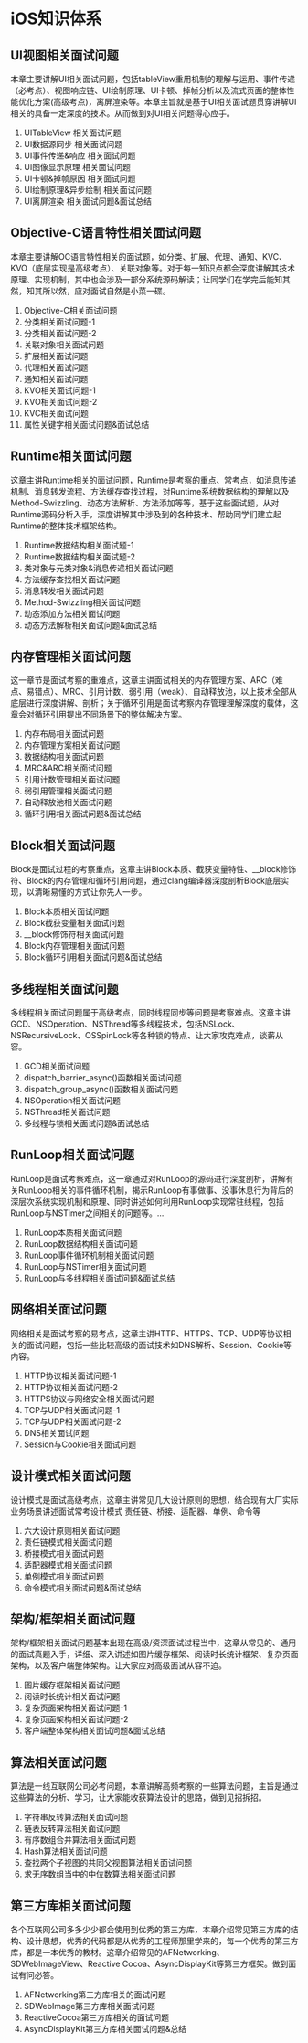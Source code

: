 # iOS知识体系

<!--
create time: 2018-10-09 17:15:17
Author: 黄东鸿
-->

## UI视图相关面试问题

本章主要讲解UI相关面试问题，包括tableView重用机制的理解与运用、事件传递（必考点）、视图响应链、UI绘制原理、UI卡顿、掉帧分析以及流式页面的整体性能优化方案(高级考点)，离屏渲染等。本章主旨就是基于UI相关面试题贯穿讲解UI相关的具备一定深度的技术。从而做到对UI相关问题得心应手。

1. UITableView 相关面试问题
2. UI数据源同步 相关面试问题
3. UI事件传递&响应 相关面试问题
4. UI图像显示原理 相关面试问题
5. UI卡顿&掉帧原因 相关面试问题
6. UI绘制原理&异步绘制 相关面试问题
7. UI离屏渲染 相关面试问题&面试总结

## Objective-C语言特性相关面试问题

本章主要讲解OC语言特性相关的面试题，如分类、扩展、代理、通知、KVC、KVO（底层实现是高级考点）、关联对象等。对于每一知识点都会深度讲解其技术原理、实现机制，其中也会涉及一部分系统源码解读；让同学们在学完后能知其然，知其所以然，应对面试自然是小菜一碟。

1. Objective-C相关面试问题
2. 分类相关面试问题-1
3. 分类相关面试问题-2
4. 关联对象相关面试问题
5. 扩展相关面试问题
6. 代理相关面试问题
7. 通知相关面试问题
8. KVO相关面试问题-1
9. KVO相关面试问题-2
10. KVC相关面试问题
11. 属性关键字相关面试问题&面试总结

## Runtime相关面试问题

这章主讲Runtime相关的面试问题，Runtime是考察的重点、常考点，如消息传递机制、消息转发流程、方法缓存查找过程，对Runtime系统数据结构的理解以及Method-Swizzling、动态方法解析、方法添加等等，基于这些面试题，从对Runtime源码分析入手，深度讲解其中涉及到的各种技术、帮助同学们建立起Runtime的整体技术框架结构。

1. Runtime数据结构相关面试题-1
2. Runtime数据结构相关面试题-2
3. 类对象与元类对象&消息传递相关面试问题
4. 方法缓存查找相关面试问题
5. 消息转发相关面试问题
6. Method-Swizzling相关面试问题
7. 动态添加方法相关面试问题
8. 动态方法解析相关面试问题&面试总结

## 内存管理相关面试问题

这一章节是面试考察的重难点，这章主讲面试相关的内存管理方案、ARC（难点、易错点）、MRC、引用计数、弱引用（weak）、自动释放池，以上技术全部从底层进行深度讲解、剖析；关于循环引用是面试考察内存管理理解深度的载体，这章会对循环引用提出不同场景下的整体解决方案。

1. 内存布局相关面试问题
2. 内存管理方案相关面试问题
3. 数据结构相关面试问题
4. MRC&ARC相关面试问题
5. 引用计数管理相关面试问题
6. 弱引用管理相关面试问题
7. 自动释放池相关面试问题
8. 循环引用相关面试问题&面试总结

## Block相关面试问题

Block是面试过程的考察重点，这章主讲Block本质、截获变量特性、__block修饰符、Block的内存管理和循环引用问题，通过clang编译器深度剖析Block底层实现，以清晰易懂的方式让你先人一步。

1. Block本质相关面试问题
2. Block截获变量相关面试问题
3. \__block修饰符相关面试问题
4. Block内存管理相关面试问题
5. Block循环引用相关面试问题&面试总结

## 多线程相关面试问题

多线程相关面试问题属于高级考点，同时线程同步等问题是考察难点。这章主讲GCD、NSOperation、NSThread等多线程技术，包括NSLock、NSRecursiveLock、OSSpinLock等各种锁的特点、让大家攻克难点，谈薪从容。

1. GCD相关面试问题
2. dispatch_barrier_async()函数相关面试问题
3. dispatch_group_async()函数相关面试问题
4. NSOperation相关面试问题
5. NSThread相关面试问题
6. 多线程与锁相关面试问题&面试总结

## RunLoop相关面试问题

RunLoop是面试考察难点，这一章通过对RunLoop的源码进行深度剖析，讲解有关RunLoop相关的事件循环机制，揭示RunLoop有事做事、没事休息行为背后的深层次系统实现机制和原理、同时讲述如何利用RunLoop实现常驻线程，包括RunLoop与NSTimer之间相关的问题等。...

1. RunLoop本质相关面试问题
2. RunLoop数据结构相关面试问题
3. RunLoop事件循环机制相关面试问题
4. RunLoop与NSTimer相关面试问题
5. RunLoop与多线程相关面试问题&面试总结

## 网络相关面试问题

网络相关是面试考察的易考点，这章主讲HTTP、HTTPS、TCP、UDP等协议相关的面试问题，包括一些比较高级的面试技术如DNS解析、Session、Cookie等内容。

1. HTTP协议相关面试问题-1
2. HTTP协议相关面试问题-2
3. HTTPS协议与网络安全相关面试问题
4. TCP与UDP相关面试问题-1
5. TCP与UDP相关面试问题-2
6. DNS相关面试问题
7. Session与Cookie相关面试问题

## 设计模式相关面试问题

设计模式是面试高级考点，这章主讲常见几大设计原则的思想，结合现有大厂实际业务场景讲述面试常考设计模式 责任链、桥接、适配器、单例、命令等

1. 六大设计原则相关面试问题
2. 责任链模式相关面试问题
3. 桥接模式相关面试问题
4. 适配器模式相关面试问题
5. 单例模式相关面试问题
6. 命令模式相关面试问题&面试总结

## 架构/框架相关面试问题

架构/框架相关面试问题基本出现在高级/资深面试过程当中，这章从常见的、通用的面试真题入手，详细、深入讲述如图片缓存框架、阅读时长统计框架、复杂页面架构，以及客户端整体架构。让大家应对高级面试从容不迫。

1. 图片缓存框架相关面试问题
2. 阅读时长统计相关面试问题
3. 复杂页面架构相关面试问题-1
4. 复杂页面架构相关面试问题-2
5. 客户端整体架构相关面试问题&面试总结

## 算法相关面试问题

算法是一线互联网公司必考问题，本章讲解高频考察的一些算法问题，主旨是通过这些算法的分析、学习，让大家能收获算法设计的思路，做到见招拆招。

1. 字符串反转算法相关面试问题
2. 链表反转算法相关面试问题
3. 有序数组合并算法相关面试问题
4. Hash算法相关面试问题
5. 查找两个子视图的共同父视图算法相关面试问题
6. 求无序数组当中的中位数算法相关面试问题

## 第三方库相关面试问题

各个互联网公司多多少少都会使用到优秀的第三方库，本章介绍常见第三方库的结构、设计思想，优秀的代码都是从优秀的工程师那里学来的，每一个优秀的第三方库，都是一本优秀的教材。这章介绍常见的AFNetworking、SDWebImageView、Reactive Cocoa、AsyncDisplayKit等第三方框架。做到面试有问必答。

1. AFNetworking第三方库相关的面试问题
2. SDWebImage第三方库相关面试问题
3. ReactiveCocoa第三方库相关的面试问题
4. AsyncDisplayKit第三方库相关面试问题&总结
